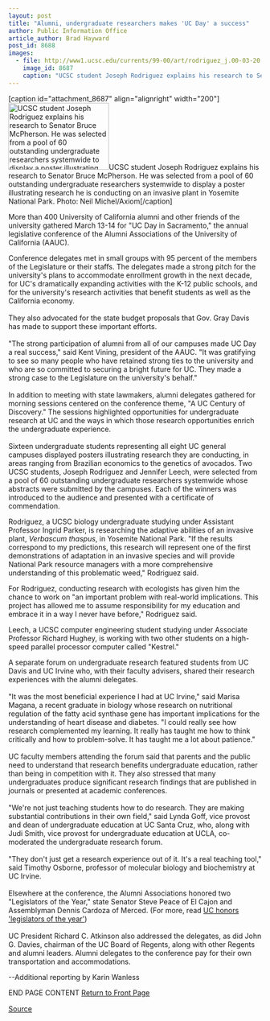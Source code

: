 ```yaml
---
layout: post
title: "Alumni, undergraduate researchers makes 'UC Day' a success"
author: Public Information Office
article_author: Brad Hayward
post_id: 8688
images:
  - file: http://www1.ucsc.edu/currents/99-00/art/rodriguez_j.00-03-20.200.jpg
    image_id: 8687
    caption: "UCSC student Joseph Rodriguez explains his research to Senator Bruce McPherson. He was selected from a pool of 60 outstanding undergraduate researchers systemwide to display a poster illustrating research he is conducting on an invasive plant in Yosemite National Park. Photo: Neil Michel/Axiom"
---
```


[caption id="attachment_8687" align="alignright" width="200"]<a href="http://dev-ucsc-news.pantheonsite.io/wp-content/uploads/2000/03/rodriguez_j.00-03-20.200.jpg"><img class="size-full wp-image-8687" src="http://dev-ucsc-news.pantheonsite.io/wp-content/uploads/2000/03/rodriguez_j.00-03-20.200.jpg" alt="UCSC student Joseph Rodriguez explains his research to Senator Bruce McPherson. He was selected from a pool of 60 outstanding undergraduate researchers systemwide to display a poster illustrating research he is conducting on an invasive plant in Yosemite National Park. Photo: Neil Michel/Axiom" width="200" height="133" /></a>UCSC student Joseph Rodriguez explains his research to Senator Bruce McPherson. He was selected from a pool of 60 outstanding undergraduate researchers systemwide to display a poster illustrating research he is conducting on an invasive plant in Yosemite National Park. Photo: Neil Michel/Axiom[/caption]
<p>
  More than 400 University of California alumni and other friends of the university gathered March 13-14 for "UC Day in Sacramento," the annual legislative conference of the Alumni Associations of the University of California (AAUC).
</p>Conference delegates met in small groups with 95 percent of the members of the Legislature or their staffs. The delegates made a strong pitch for the university's plans to accommodate enrollment growth in the next decade, for UC's dramatically expanding activities with the K-12 public schools, and for the university's research activities that benefit students as well as the California economy.<br>
<br>
They also advocated for the state budget proposals that Gov. Gray Davis has made to support these important efforts.<br>
<br>
"The strong participation of alumni from all of our campuses made UC Day a real success," said Kent Vining, president of the AAUC. "It was gratifying to see so many people who have retained strong ties to the university and who are so committed to securing a bright future for UC. They made a strong case to the Legislature on the university's behalf."<br>
<br>
In addition to meeting with state lawmakers, alumni delegates gathered for morning sessions centered on the conference theme, "A UC Century of Discovery." The sessions highlighted opportunities for undergraduate research at UC and the ways in which those research opportunities enrich the undergraduate experience.<br>
<br>
Sixteen undergraduate students representing all eight UC general campuses displayed posters illustrating research they are conducting, in areas ranging from Brazilian economics to the genetics of avocados. Two UCSC students, Joseph Rodriguez and Jennifer Leech, were selected from a pool of 60 outstanding undergraduate researchers systemwide whose abstracts were submitted by the campuses. Each of the winners was introduced to the audience and presented with a certificate of commendation.
<p>
  Rodriguez, a UCSC biology undergraduate studying under Assistant Professor Ingrid Parker, is researching the adaptive abilities of an invasive plant, <i>Verbascum thaspus</i>, in Yosemite National Park. "If the results correspond to my predictions, this research will represent one of the first demonstrations of adaptation in an invasive species and will provide National Park resource managers with a more comprehensive understanding of this problematic weed," Rodriguez said.
</p>
<p>
  For Rodriguez, conducting research with ecologists has given him the chance to work on "an important problem with real-world implications. This project has allowed me to assume responsibility for my education and embrace it in a way I never have before," Rodriguez said.
</p>
<p>
  Leech, a UCSC computer engineering student studying under Associate Professor Richard Hughey, is working with two other students on a high-speed parallel processor computer called "Kestrel."
</p>
<p>
  A separate forum on undergraduate research featured students from UC Davis and UC Irvine who, with their faculty advisers, shared their research experiences with the alumni delegates.<br>
  <br>
  "It was the most beneficial experience I had at UC Irvine," said Marisa Magana, a recent graduate in biology whose research on nutritional regulation of the fatty acid synthase gene has important implications for the understanding of heart disease and diabetes. "I could really see how research complemented my learning. It really has taught me how to think critically and how to problem-solve. It has taught me a lot about patience."<br>
  <br>
  UC faculty members attending the forum said that parents and the public need to understand that research benefits undergraduate education, rather than being in competition with it. They also stressed that many undergraduates produce significant research findings that are published in journals or presented at academic conferences.<br>
  <br>
  "We're not just teaching students how to do research. They are making substantial contributions in their own field," said Lynda Goff, vice provost and dean of undergraduate education at UC Santa Cruz, who, along with Judi Smith, vice provost for undergraduate education at UCLA, co-moderated the undergraduate research forum.<br>
  <br>
  "They don't just get a research experience out of it. It's a real teaching tool," said Timothy Osborne, professor of molecular biology and biochemistry at UC Irvine.<br>
  <br>
  Elsewhere at the conference, the Alumni Associations honored two "Legislators of the Year," state Senator Steve Peace of El Cajon and Assemblyman Dennis Cardoza of Merced. (For more, read <a href="http://www.ucsc.edu/currents/99-00/03-20/legi.html">UC honors 'legislators of the year'</a>)<br>
  <br>
  UC President Richard C. Atkinson also addressed the delegates, as did John G. Davies, chairman of the UC Board of Regents, along with other Regents and alumni leaders. Alumni delegates to the conference pay for their own transportation and accommodations.<br>
</p>
<p>
  --Additional reporting by Karin Wanless
</p>
<p>
  END PAGE CONTENT <a href="../../index.html">Return to Front Page</a> <img align="bottom" alt=" " border="0" height="1" src="../../images/trans.gif" width="385">
</p>
<p><a href="http://www1.ucsc.edu/currents/99-00/03-20/ucday.html" title="Permalink to ucday">Source</a></p>
